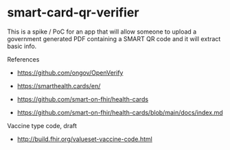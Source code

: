 # smart-card-qr-verifier

This is a spike / PoC for an app that will allow someone to upload a government generated PDF containing a SMART QR code 
and it will extract basic info.

References
* https://github.com/ongov/OpenVerify

* https://smarthealth.cards/en/
* https://github.com/smart-on-fhir/health-cards
* https://github.com/smart-on-fhir/health-cards/blob/main/docs/index.md

Vaccine type code, draft
* http://build.fhir.org/valueset-vaccine-code.html
